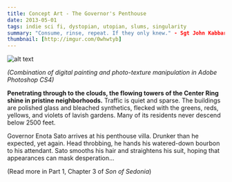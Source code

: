 ```yaml
---
title: Concept Art - The Governor's Penthouse
date: 2013-05-01
tags: indie sci fi, dystopian, utopian, slums, singularity
summary: "Consume, rinse, repeat. If they only knew." - Sgt John Kabbard. SCPD EXO Division.
thumbnail: [http://imgur.com/0whwtyb]
---
```


![alt text](http://imgur.com/0whwtyb "Title")

*(Combination of digital painting and photo-texture manipulation in Adobe Photoshop CS4)*

**Penetrating through to the clouds, the flowing towers of the Center Ring shine in pristine neighborhoods.** Traffic is quiet and sparse. The buildings are polished glass and bleached synthetics, flecked with the greens, reds, yellows, and violets of lavish gardens. Many of its residents never descend below 2500 feet. 
 
Governor Enota Sato arrives at his penthouse villa. Drunker than he expected, yet again. Head throbbing, he hands his watered-down bourbon to his attendant. Sato smooths his hair and straightens his suit, hoping that appearances can mask desperation...  

(Read more in Part 1, Chapter 3 of *Son of Sedonia*)   


     



